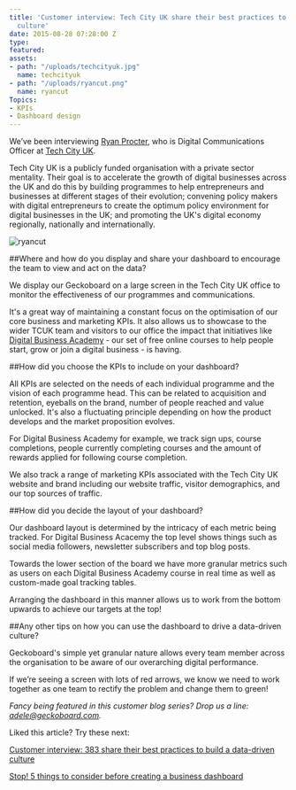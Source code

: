 ```yaml
---
title: 'Customer interview: Tech City UK share their best practices to build a data-driven
  culture'
date: 2015-08-28 07:28:00 Z
type: 
featured: 
assets:
- path: "/uploads/techcityuk.jpg"
  name: techcityuk
- path: "/uploads/ryancut.png"
  name: ryancut
Topics:
- KPIs
- Dashboard design
---
```


We’ve been interviewing [Ryan Procter](https://twitter.com/theproctinator), who is Digital Communications Officer at [Tech City UK](http://www.techcityuk.com/).

Tech City UK is a publicly funded organisation with a private sector mentality. Their goal is to accelerate the growth of digital businesses across the UK and do this by building programmes to help entrepreneurs and businesses at different stages of their evolution; convening policy makers with digital entrepreneurs to create the optimum policy environment for digital businesses in the UK; and promoting the UK's digital economy regionally, nationally and internationally. 

![ryancut](/uploads/ryancut.png) 

##Where and how do you display and share your dashboard to encourage the team to view and act on the data?

We display our Geckoboard on a large screen in the Tech City UK office to monitor the effectiveness of our programmes and communications. 

It's a great way of maintaining a constant focus on the optimisation of our core business and marketing KPIs. It also allows us to showcase to the wider TCUK team and visitors to our office the impact that initiatives like [Digital Business Academy](http://www.digitalbusinessacademyuk.com/) - our set of free online courses to help people start, grow or join a digital business - is having.

##How did you choose the KPIs to include on your dashboard?

All KPIs are selected on the needs of each individual programme and the vision of each programme head. This can be related to acquisition and retention, eyeballs on the brand, number of people reached and value unlocked. It's also a fluctuating principle depending on how the product develops and the market proposition evolves. 

For Digital Business Academy for example, we track sign ups, course completions, people currently completing courses and the amount of rewards applied for following course completion.
 
We also track a range of marketing KPIs associated with the Tech City UK website and brand including our website traffic, visitor demographics, and our top sources of traffic.

##How did you decide the layout of your dashboard?

Our dashboard layout is determined by the intricacy of each metric being tracked. For Digital Business Acacemy the top level shows things such as social media followers, newsletter subscribers and top blog posts. 

Towards the lower section of the board we have more granular metrics such as users on each Digital Business Academy course in real time as well as custom-made goal tracking tables. 

Arranging the dashboard in this manner allows us to work from the bottom upwards to achieve our targets at the top!

##Any other tips on how you can use the dashboard to drive a data-driven culture?

Geckoboard's simple yet granular nature allows every team member across the organisation to be aware of our overarching digital performance. 

If we’re seeing a screen with lots of red arrows, we know we need to work together as one team to rectify the problem and change them to green!

*Fancy being featured in this customer blog series? Drop us a line: adele@geckoboard.com.*

Liked this article? Try these next:

[Customer interview: 383 share their best practices to build a data-driven culture](https://www.geckoboard.com/blog/customer-interview-383-share-their-best-practices-to-build-a-data-driven-culture/)

[Stop! 5 things to consider before creating a business dashboard](https://www.geckoboard.com/blog/stop-5-things-to-consider-before-creating-a-business-dashboard/)

